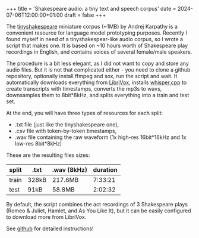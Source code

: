 +++
title = 'Shakespeare audio: a tiny text and speech corpus'
date = 2024-07-06T12:00:00+01:00
draft = false
+++

The [tinyshakespeare](https://raw.githubusercontent.com/karpathy/char-rnn/master/data/tinyshakespeare/input.txt) miniature corpus (~1MB) by Andrej Karpathy is a convenient resource for language model prototyping purposes.
Recently I found myself in need of a tinyshakespear-like audio corpus, so I wrote a script that makes one.
It is based on ~10 hours worth of Shakespeare play recordings in English, and contains voices of several female/male speakers.

The procedure is a bit less elegant, as I did not want to copy and store any audio files.
But it is not that complicated either - you need to clone a github repository, optionally install ffmpeg and sox, run the script and wait.
It automatically downloads everything from [LibriVox](https://librivox.org), installs [whisper.cpp](https://github.com/ggerganov/whisper.cpp) to create transcripts with timestamps, converts the mp3s to wavs, downsamples them to 8bit*8kHz, and splits everything into a train and test set.

At the end, you will have three types of resources for each split:

- .txt file (just like the tinyshakespeare one),
- .csv file with token-by-token timestamps,
- .wav file containing the raw waveform (1x high-res 16bit\*16kHz and 1x low-res 8bit\*8kHz)

These are the resulting files sizes:


| split | .txt  | .wav (8kHz) | duration |
| ------- | ------- | ------------- | ---------- |
| train | 328kB | 217.6MB     | 7:33:21  |
| test  | 91kB  | 58.8MB      | 2:02:32  |

By default, the script combines the act recordings of 3 Shakespeare plays (Romeo & Juliet, Hamlet, and As You Like It), but it can be easily configured to download more from LibriVox.


See [github](https://github.com/hrasto/shakespeare-audio) for detailed instructions!
